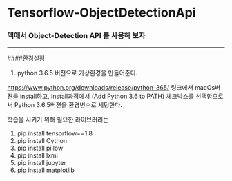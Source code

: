 # Tensorflow-ObjectDetectionApi



### 맥에서 Object-Detection API 를 사용해 보자
***  

####환경설정

1. python 3.6.5 버전으로 가상환경을 만들어준다.

https://www.python.org/downloads/release/python-365/ 링크에서 macOs버젼을 install하고, 
install과정에서 (Add Python 3.6 to PATH) 체크박스를 선택함으로써 Python 3.6.5버젼을 환경변수로 세팅한다.





학습을 시키기 위해 필요한 라이브러리는
1. pip install tensorflow==1.8
2. pip install Cython
3. pip install pillow
4. pip install lxml
5. pip install jupyter
6. pip install matplotlib

